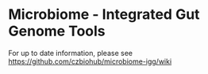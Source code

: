 # Microbiome - Integrated Gut Genome Tools

For up to date information, please see https://github.com/czbiohub/microbiome-igg/wiki
